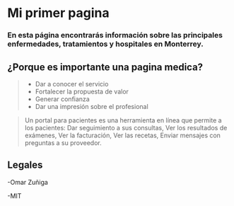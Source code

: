 # Mi primer pagina

### En esta página encontrarás información sobre las principales enfermedades, tratamientos y hospitales en Monterrey.

## ¿Porque es importante una pagina medica?

>-  Dar a conocer el servicio
> - Fortalecer la propuesta de valor
>- Generar confianza
> - Dar una impresión sobre el profesional

>  Un portal para pacientes es una herramienta en línea que permite a los pacientes: Dar seguimiento a sus consultas, Ver los resultados de exámenes, Ver la facturación, Ver las recetas, Enviar mensajes con preguntas a su proveedor. 

## Legales

-Omar Zuñiga 

-MIT
